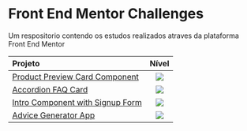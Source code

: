 
<!-- intermediate => rgb(241, 182, 4) -->
<!-- advanced => rgb(244, 137, 37) -->

# Front End Mentor Challenges

Um respositorio contendo os estudos realizados atraves da plataforma Front End Mentor

| Projeto   | Nível |
| :--------- |:-----:|
|[Product Preview Card Component][CardComponent]|<img src="https://img.shields.io/badge/-NEWBIE-rgb(106, 190, 205)">|
|[Accordion FAQ Card][AccordionFaq]|<img src="https://img.shields.io/badge/-NEWBIE-rgb(106, 190, 205)">|
|[Intro Component with Signup Form][SignupForm]|<img src="https://img.shields.io/badge/-NEWBIE-rgb(106, 190, 205)">|
|[Advice Generator App][AdviceGenerator]|<img src="https://img.shields.io/badge/-JUNIOR- rgb(170, 215, 66)">|



[CardComponent]:https://marlon101tkm.github.io/frontendMentorChallenges/product-preview-card-component/
[AccordionFaq]:https://marlon101tkm.github.io/frontendMentorChallenges/faq-accordion-card-main/
[SignupForm]:https://marlon101tkm.github.io/frontendMentorChallenges/intro-component-with-signup-form/
[AdviceGenerator]:https://marlon101tkm.github.io/frontendMentorChallenges/advice-generator-app/